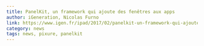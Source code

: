 ```yaml
---
title: PanelKit, un framework qui ajoute des fenêtres aux apps
author: iGeneration, Nicolas Furno
link: https://www.igen.fr/ipad/2017/02/panelkit-un-framework-qui-ajoute-des-fenetres-aux-apps-98826
category: news
tags: news, pixure, panelkit
---
```

